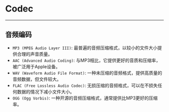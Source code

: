 # Codec

---



## 音频编码

- `MP3 (MPEG Audio Layer III)`: 最普遍的音频压缩格式，以较小的文件大小提供合理的声音质量。
- `AAC (Advanced Audio Coding)`: 与MP3相比，它提供更好的音质和压缩率，被广泛用于Apple设备。
- `WAV (Waveform Audio File Format)`: 一种未压缩的音频格式，提供高质量的音频数据，但文件较大。
- `FLAC (Free Lossless Audio Codec)`: 无损压缩的音频格式，可以在不损失任何数据的情况下减小文件大小。
- `OGG (Ogg Vorbis)`: 一种开源的音频压缩格式，通常提供比MP3更好的压缩率。

